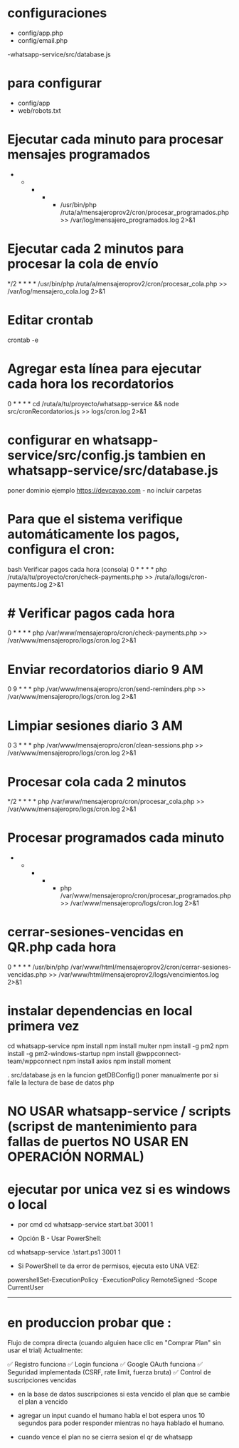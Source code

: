 # configuraciones 
- config/app.php
- config/email.php

-whatsapp-service/src/database.js


# para configurar 
- config/app
- web/robots.txt

# Ejecutar cada minuto para procesar mensajes programados
* * * * * /usr/bin/php /ruta/a/mensajeroprov2/cron/procesar_programados.php >> /var/log/mensajero_programados.log 2>&1

# Ejecutar cada 2 minutos para procesar la cola de envío
*/2 * * * * /usr/bin/php /ruta/a/mensajeroprov2/cron/procesar_cola.php >> /var/log/mensajero_cola.log 2>&1

# Editar crontab
crontab -e

# Agregar esta línea para ejecutar cada hora los recordatorios
0 * * * * cd /ruta/a/tu/proyecto/whatsapp-service && node src/cronRecordatorios.js >> logs/cron.log 2>&1

# configurar en whatsapp-service/src/config.js tambien en whatsapp-service/src/database.js
poner dominio ejemplo https://devcayao.com - no incluir carpetas

# Para que el sistema verifique automáticamente los pagos, configura el cron:
bash Verificar pagos cada hora (consola)
0 * * * * php /ruta/a/tu/proyecto/cron/check-payments.php >> /ruta/a/logs/cron-payments.log 2>&1

# # Verificar pagos cada hora
0 * * * * php /var/www/mensajeropro/cron/check-payments.php >> /var/www/mensajeropro/logs/cron.log 2>&1

# Enviar recordatorios diario 9 AM
0 9 * * * php /var/www/mensajeropro/cron/send-reminders.php >> /var/www/mensajeropro/logs/cron.log 2>&1

# Limpiar sesiones diario 3 AM
0 3 * * * php /var/www/mensajeropro/cron/clean-sessions.php >> /var/www/mensajeropro/logs/cron.log 2>&1

# Procesar cola cada 2 minutos
*/2 * * * * php /var/www/mensajeropro/cron/procesar_cola.php >> /var/www/mensajeropro/logs/cron.log 2>&1

# Procesar programados cada minuto
* * * * * php /var/www/mensajeropro/cron/procesar_programados.php >> /var/www/mensajeropro/logs/cron.log 2>&1

# cerrar-sesiones-vencidas en QR.php cada hora
0 * * * * /usr/bin/php /var/www/html/mensajeroprov2/cron/cerrar-sesiones-vencidas.php >> /var/www/html/mensajeroprov2/logs/vencimientos.log 2>&1

# instalar dependencias en local primera vez
cd whatsapp-service
npm install 
npm install multer
npm install -g pm2
npm install -g pm2-windows-startup
npm install @wppconnect-team/wppconnect
npm install axios
npm install moment

. src/database.js en la funcion getDBConfig() poner manualmente por si falle la lectura de base de datos php

# NO USAR whatsapp-service / scripts (scripst de mantenimiento para fallas de puertos NO USAR EN OPERACIÓN NORMAL)

# ejecutar por unica vez si es windows o local
- por cmd
cd whatsapp-service
start.bat 3001 1

- Opción B - Usar PowerShell:

cd whatsapp-service
.\start.ps1 3001 1

- Si PowerShell te da error de permisos, ejecuta esto UNA VEZ:

powershellSet-ExecutionPolicy -ExecutionPolicy RemoteSigned -Scope CurrentUser


_____________________________

# en produccion probar que :

Flujo de compra directa (cuando alguien hace clic en "Comprar Plan" sin usar el trial)
Actualmente:

✅ Registro funciona
✅ Login funciona
✅ Google OAuth funciona
✅ Seguridad implementada (CSRF, rate limit, fuerza bruta)
✅ Control de suscripciones vencidas

- en la base de datos suscripciones  si esta vencido el plan que se cambie el plan a vencido 

- agregar un input cuando el humano habla el bot espera unos 10 segundos para poder responder mientras no haya hablado el humano. 

- cuando vence el plan no se cierra sesion el qr de whatsapp